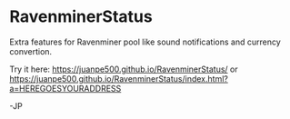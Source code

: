 # RavenminerStatus
Extra features for Ravenminer pool like sound notifications and currency convertion.

Try it here: https://juanpe500.github.io/RavenminerStatus/
or https://juanpe500.github.io/RavenminerStatus/index.html?a=HEREGOESYOURADDRESS

-JP
